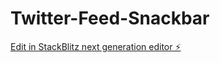# Twitter-Feed-Snackbar

[Edit in StackBlitz next generation editor ⚡️](https://stackblitz.com/~/github.com/DevinAiUk/Twitter-Feed-Snackbar)